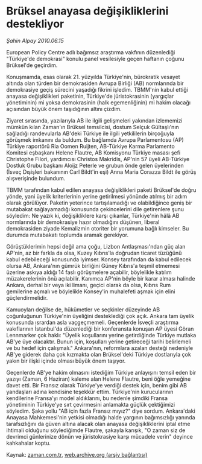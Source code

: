 # Brüksel anayasa değişikliklerini destekliyor

*Şahin Alpay 2010.06.15*

<td class="columnist-detail">
<p>European Policy Centre adlı bağımsız araştırma vakfının düzenlediği "Türkiye'de demokrasi" konulu panel vesilesiyle geçen haftanın çoğunu Brüksel'de geçirdim.</p>
<p>
<div id="haberMetinDiv">
<p> Konuşmamda, esas olarak 21. yüzyılda Türkiye'nin, bürokratik vesayet altında olan türden bir demokrasiden Avrupa Birliği (AB) normlarında bir demokrasiye geçiş sürecini yaşadığı fikrini işledim. TBMM'nin kabul ettiği anayasa değişiklikleri paketinin, Türkiye'de jüristokrasinin (yargıçlar yönetiminin) mi yoksa demokrasinin (halk egemenliğinin) mi hakim olacağı açısından büyük önem taşıdığının altını çizdim.
<p>Ziyaret sırasında, yazılarıyla AB ile ilgili gelişmeleri yakından izlememizi mümkün kılan Zaman'ın Brüksel temsilcisi, dostum Selçuk Gültaşlı'nın sağladığı randevularla AB'deki Türkiye ile ilgili yetkililerin birçoğuyla görüşmek imkanını da buldum. Bu bağlamda Avrupa Parlamentosu (AP) Türkiye raportörü Ria Oomen Ruijten, AB-Türkiye Karma Parlamento Komitesi eşbaşkanı Helene Flautre, AB Komisyonu Türkiye masası şefi Christophe Filori, yardımcısı Christos Makridis, AP'nin 57 üyeli AB-Türkiye Dostluk Grubu başkanı Aloijz Peterle ve grubun önde gelen üyelerinden (İsveç Dışişleri bakanının Carl Bildt'in eşi) Anna Maria Corazza Bildt ile görüş alışverişinde bulundum.
<p>TBMM tarafından kabul edilen anayasa değişiklikleri paketi Brüksel'de doğru yönde, yani üyelik kriterlerinin yerine getirilmesi yönünde atılmış bir adım olarak görülüyor. Paketin yeterince tartışılamadığı ve olabildiğince geniş bir mutabakat sağlayamadığı konusunda çekincelerini dile getirenlere şunu söyledim: Ne yazık ki, değişikliklere karşı çıkanlar, Türkiye'nin hâlâ AB normlarında bir demokrasiye hazır olmadığını düşünen, liberal demokrasiden ziyade Kemalizmin otoriter bir yorumuna bağlı kimseler. Bu durumda mutabakatı toplumda aramak gerekiyor.
<p>Görüştüklerimin hepsi değil ama çoğu, Lizbon Antlaşması'ndan güç alan AP'nin, az bir farkla da olsa, Kuzey Kıbrıs'la doğrudan ticaret tüzüğünü kabul edebileceği konusunda iyimser. Konsey tarafından da kabul edilecek olursa AB, Ankara'nın gümrük birliğini Güney Kıbrıs'a teşmil etmemesi üzerine askıya aldığı 14 faslı görüşmelere açabilir, böylelikle katılım müzakerelerinin önü açılabilir. Kanımca AP'nin böyle bir karar alması halinde Ankara, derhal bir veya iki limanı, geçici olarak da olsa, Kıbrıs Rum gemilerine açmalı ve böylelikle Konsey'in muhalefeti aşmak için elini güçlendirmelidir.
<p>Kamuoyları değilse de, hükümetler ve seçkinler düzeyinde AB çoğunluğunun Türkiye'nin üyeliğini desteklediği çok açık. Ankara tam üyelik konusunda ısrardan asla vaçgeçmemeli. Geçenlerde İsveçli araştırma vakıflarının İstanbul'da düzenlediği bir konferansta konuşan AP üyesi Göran Lennmarker çok haklı: "Üyelik koşullarını yerine getirdiğinde Türkiye mutlaka AB'ye üye olacaktır. Bunun için, koşulları yerine getireceği tarihi belirlemeli ve bu hedef için çalışmalı." Ankara'nın, reformlara azalan desteği nedeniyle AB'ye giderek daha çok kızmakta olan Brüksel'deki Türkiye dostlarıyla çok yakın bir ilişki içinde olması büyük önem taşıyor.
<p>Geçenlerde AB'ye hakim olmasını istediğim Türkiye anlayışını temsil eden bir yazıyı (Zaman, 6 Haziran) kaleme alan Helene Flautre, beni öğle yemeğine davet etti. Bir Fransız olarak Türkiye'ye verdiği destek için, benim gibi AB yandaşları adına kendisine teşekkür ettim. Türkiye'nin kurucularının kendilerine Fransa'yı model aldıklarını, bu nedenle şimdiki Fransa yönetiminin Türkiye'ye sırt çevirmesini anlamakta güçlük çektiğimizi söyledim. Şaka yollu "AB için fazla Fransız mıyız?" diye sordum. Ankara'daki Anayasa Mahkemesi'nin yetkisi olmadığı halde yargının bağımsızlığı yanında tarafsızlığını da güven altına alacak olan anayasa değişikliklerini iptal etme ihtimali olduğunu söylediğimde Flautre, şakayla karışık, "O zaman siz de devrimci günlerinize dönün ve jüristokrasiye karşı mücadele verin" deyince kahkahalar koptu.</p></p></p></p></p></p></div>
</p>
<a href="http://web.archive.org/web/20110107151203/mailto:s.alpay@zaman.com.tr">
</a></td>

Kaynak: [zaman.com.tr](http://zaman.com.tr/yazar.do?yazino=995517), [web.archive.org (arşiv bağlantısı)](http://web.archive.org/web/20110107151203/http://www.zaman.com.tr/yazar.do?yazino=995517)
